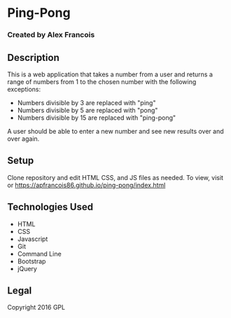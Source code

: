 # Ping-Pong

### Created by Alex Francois

## Description
This is a web application that takes a number from a user and returns a range of numbers from 1 to the chosen number with the following exceptions:
* Numbers divisible by 3 are replaced with "ping"
* Numbers divisible by 5 are replaced with "pong"
* Numbers divisible by 15 are replaced with "ping-pong"

A user should be able to enter a new number and see new results over and over again.

## Setup
Clone repository and edit HTML CSS, and JS files as needed. To view, visit or https://apfrancois86.github.io/ping-pong/index.html

## Technologies Used
* HTML
* CSS
* Javascript
* Git
* Command Line
* Bootstrap
* jQuery

## Legal
Copyright 2016 GPL
